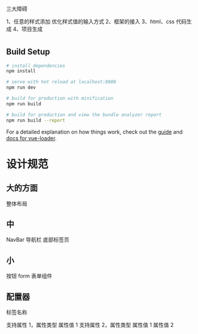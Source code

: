 三大障碍

1、任意的样式添加
优化样式值的输入方式
2、框架的接入
3、html、css 代码生成
4、项目生成

#

>

## Build Setup

```bash
# install dependencies
npm install

# serve with hot reload at localhost:8080
npm run dev

# build for production with minification
npm run build

# build for production and view the bundle analyzer report
npm run build --report
```

For a detailed explanation on how things work, check out the [guide](http://vuejs-templates.github.io/webpack/) and [docs for vue-loader](http://vuejs.github.io/vue-loader).

# 设计规范

## 大的方面

整体布局

## 中

NavBar 导航栏
底部标签页

## 小

按钮
form 表单组件

## 配置器

标签名称

支持属性 1，属性类型
属性值 1
支持属性 2，属性类型
属性值 1
属性值 2
